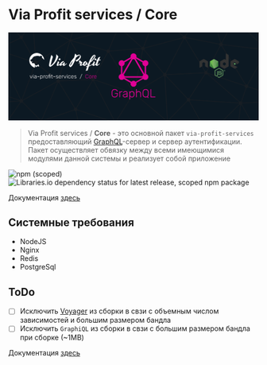 # Via Profit services / Core

![via-profit-services-cover](./assets/via-profit-services-cover.png)

> Via Profit services / **Core** - это основной пакет `via-profit-services` предоставляющий [GraphQL](https://graphql.org/)-сервер и сервер аутентификации. Пакет осуществляет обвязку между всеми имеющимися модулями данной системы и реализует собой приложение


![npm (scoped)](https://img.shields.io/npm/v/@via-profit-services/core?color=blue)
![Libraries.io dependency status for latest release, scoped npm package](https://img.shields.io/librariesio/release/npm/@via-profit-services/core?color=red)


Документация [здесь](./docs/README.md)

## Системные требования
 - NodeJS
 - Nginx
 - Redis
 - PostgreSql

## ToDo

 - [ ] Исключить [Voyager](https://github.com/APIs-guru/graphql-voyager) из сборки в свзи с объемным числом зависимостей и большим размером бандла
 - [ ] Исключить `GraphiQL` из сборки в свзи с большим размером бандла при сборке (~1MB)

Документация [здесь](./docs/README.md)


